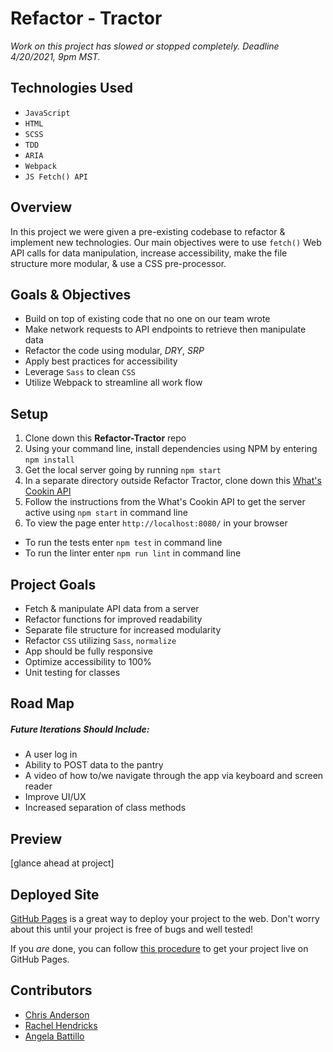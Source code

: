 # Refactor - Tractor

*Work on this project has slowed or stopped completely. Deadline 4/20/2021, 9pm MST.*

## Technologies Used

* `JavaScript`
* `HTML`
* `SCSS`
* `TDD`
* `ARIA`
* `Webpack`
* `JS Fetch() API`

## Overview

In this project we were given a pre-existing codebase to refactor & implement new technologies. Our main objectives were to use `fetch()` Web API calls for data manipulation, increase accessibility, make the file structure more modular, & use a CSS pre-processor.

## Goals & Objectives

* Build on top of existing code that no one on our team wrote
* Make network requests to API endpoints to retrieve then manipulate data
* Refactor the code using modular, *DRY*, *SRP*
* Apply best practices for accessibility
* Leverage `Sass` to clean `CSS`
* Utilize Webpack to streamline all work flow

## Setup

1. Clone down this **Refactor-Tractor** repo
2. Using your command line, install dependencies using NPM by entering `npm install`
3. Get the local server going by running `npm start`
4. In a separate directory outside Refactor Tractor, clone down this [What's Cookin API](https://github.com/turingschool-examples/whats-cookin-api)
5. Follow the instructions from the What's Cookin API to get the server active using `npm start` in command line
6. To view the page enter `http://localhost:8080/` in your browser

* To run the tests enter `npm test` in command line
* To run the linter enter `npm run lint` in command line

## Project Goals

* Fetch & manipulate API data from a server
* Refactor functions for improved readability
* Separate file structure for increased modularity
* Refactor `CSS` utilizing `Sass`, `normalize`
* App should be fully responsive
* Optimize accessibility to 100%
* Unit testing for classes

## Road Map
##### Future Iterations Should Include:

* A user log in
* Ability to POST data to the pantry
* A video of how to/we navigate through the app via keyboard and screen reader
* Improve UI/UX
* Increased separation of class methods

## Preview

[glance ahead at project]

## Deployed Site

[GitHub Pages](https://pages.github.com/) is a great way to deploy your project to the web. Don't worry about this until your project is free of bugs and well tested!

If you _are_ done, you can follow [this procedure](./gh-pages-procedure.md) to get your project live on GitHub Pages.

## Contributors

* [Chris Anderson](https://github.com/mistercanderson)
* [Rachel Hendricks](https://github.com/rhen92)
* [Angela Battillo](https://github.com/battan40)

